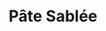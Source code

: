 ---
layout: recette-v2
categories: [recettes]
hidden: true
lang: fr
sitemap: true
title: Pâte Sablée
type: boulangerie
---